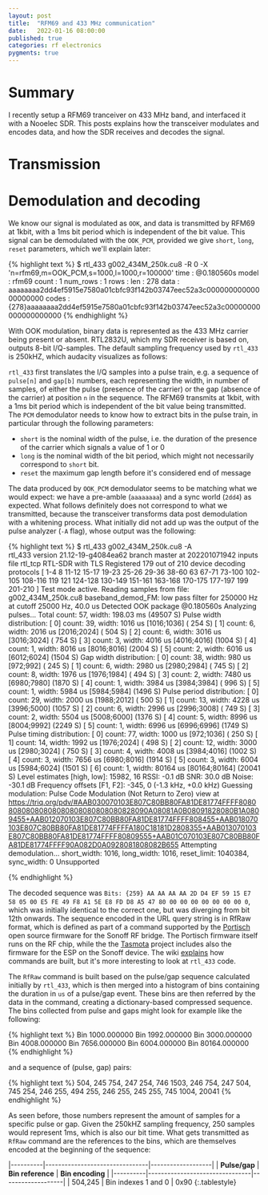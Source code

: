 ```yaml
---
layout: post
title:  "RFM69 and 433 MHz communication"
date:   2022-01-16 08:00:00
published: true
categories: rf electronics
pygments: true
---
```


Summary
=======
I recently setup a RFM69 tranceiver on 433 MHz band, and interfaced it with a Nooelec SDR.
This posts explains how the transceiver modulates and encodes data, and how the SDR receives 
and decodes the signal.


Transmission
=======


Demodulation and decoding
=======
We know our signal is modulated as `OOK`, and data is transmitted by RFM69 at 1kbit, with a 1ms bit period which is independent
of the bit value. This signal can be demodulated with the `OOK_PCM`, provided we give `short`, `long`, `reset` parameters, which
we'll explain later:

{% highlight text %}
$ rtl_433 g002_434M_250k.cu8  -R 0 -X 'n=rfm69,m=OOK_PCM,s=1000,l=1000,r=100000'
time      : @0.180560s
model     : rfm69        count     : 1             num_rows  : 1             rows      : 
len       : 278          data      : aaaaaaaa2dd4ef5915e7580a01cbfc93f142b03747eec52a3c00000000000000000000
codes     : {278}aaaaaaaa2dd4ef5915e7580a01cbfc93f142b03747eec52a3c00000000000000000000
{% endhighlight %}


With OOK modulation, binary data is represented as the 433 MHz carrier being present or absent. RTL2832U, which my
SDR receiver is based on, outputs 8-bit I/Q-samples. The default sampling frequency used by `rtl_433` is 250kHZ,
which audacity visualizes as follows:


`rtl_433` first translates the I/Q samples into a pulse train, e.g. a sequence of `pulse[n]` and `gap[b]` numbers, each
representing the width, in number of samples, of either the pulse (presence of the carrier) or the gap (absence of
the carrier) at position `n` in the sequence. The RFM69 transmits at 1kbit, with a 1ms bit period which is independent
of the bit value being transmitted. The `PCM` demodulator needs to know how to extract bits in the pulse train, in particular
through the following parameters:

* `short` is the nominal width of the pulse, i.e. the duration of the presence of the carrier which signals a value of 1 or 0
* `long` is the nominal width of the bit period, which might not necessarily correspond to `short` bit.
* `reset` the maximum gap length before it's considered end of message


The data produced by `OOK_PCM` demodulator seems to be matching what we would expect: we have a pre-amble (`aaaaaaaa`) and a sync world (`2dd4`)
as expected. What follows definitely does not correspond to what we transmitted, because the transceiver transforms data post demodulation with a 
whitening process. What initially did not add up was the output of the pulse analyzer (`-A` flag), whose output was the following:

{% highlight text %}
$ rtl_433 g002_434M_250k.cu8 -A                                                     
rtl_433 version 21.12-19-g4084ea62 branch master at 202201071942 inputs file rtl_tcp RTL-SDR with TLS
Registered 179 out of 210 device decoding protocols [ 1-4 8 11-12 15-17 19-23 25-26 29-36 38-60 63 67-71 73-100 102-105 108-116 119 121 124-128 130-149 151-161 163-168 170-175 177-197 199 201-210 ]
Test mode active. Reading samples from file: g002_434M_250k.cu8
baseband_demod_FM: low pass filter for 250000 Hz at cutoff 25000 Hz, 40.0 us
Detected OOK package	@0.180560s
Analyzing pulses...
Total count:   57,  width: 198.03 ms		(49507 S)
Pulse width distribution:
 [ 0] count:   39,  width: 1016 us [1016;1036]	( 254 S)
 [ 1] count:    6,  width: 2016 us [2016;2024]	( 504 S)
 [ 2] count:    6,  width: 3016 us [3016;3024]	( 754 S)
 [ 3] count:    3,  width: 4016 us [4016;4016]	(1004 S)
 [ 4] count:    1,  width: 8016 us [8016;8016]	(2004 S)
 [ 5] count:    2,  width: 6016 us [6012;6024]	(1504 S)
Gap width distribution:
 [ 0] count:   38,  width:  980 us [972;992]	( 245 S)
 [ 1] count:    6,  width: 2980 us [2980;2984]	( 745 S)
 [ 2] count:    8,  width: 1976 us [1976;1984]	( 494 S)
 [ 3] count:    2,  width: 7480 us [6980;7980]	(1870 S)
 [ 4] count:    1,  width: 3984 us [3984;3984]	( 996 S)
 [ 5] count:    1,  width: 5984 us [5984;5984]	(1496 S)
Pulse period distribution:
 [ 0] count:   29,  width: 2000 us [1988;2012]	( 500 S)
 [ 1] count:   13,  width: 4228 us [3996;5000]	(1057 S)
 [ 2] count:    6,  width: 2996 us [2996;3008]	( 749 S)
 [ 3] count:    2,  width: 5504 us [5008;6000]	(1376 S)
 [ 4] count:    5,  width: 8996 us [8004;9992]	(2249 S)
 [ 5] count:    1,  width: 6996 us [6996;6996]	(1749 S)
Pulse timing distribution:
 [ 0] count:   77,  width: 1000 us [972;1036]	( 250 S)
 [ 1] count:   14,  width: 1992 us [1976;2024]	( 498 S)
 [ 2] count:   12,  width: 3000 us [2980;3024]	( 750 S)
 [ 3] count:    4,  width: 4008 us [3984;4016]	(1002 S)
 [ 4] count:    3,  width: 7656 us [6980;8016]	(1914 S)
 [ 5] count:    3,  width: 6004 us [5984;6024]	(1501 S)
 [ 6] count:    1,  width: 80164 us [80164;80164]	(20041 S)
Level estimates [high, low]:  15982,     16
RSSI: -0.1 dB SNR: 30.0 dB Noise: -30.1 dB
Frequency offsets [F1, F2]:    -345,      0	(-1.3 kHz, +0.0 kHz)
Guessing modulation: Pulse Code Modulation (Not Return to Zero)
view at https://triq.org/pdv/#AAB030070103E807C80BB80FA81DE81774FFFF808080808080808080808080808080828090A08081A0B08091828080B1A0809455+AAB012070103E807C80BB80FA81DE81774FFFF808455+AAB018070103E807C80BB80FA81DE81774FFFFA180C18181D2808355+AAB013070103E807C80BB80FA81DE81774FFFF80809555+AAB01C070103E807C80BB80FA81DE81774FFFF90A082D0A0928081808082B655
Attempting demodulation... short_width: 1016, long_width: 1016, reset_limit: 1040384, sync_width: 0
Unsupported

{% endhighlight %}

The decoded sequence was `Bits: {259} AA AA AA AA 2D D4 EF 59 15 E7 58 05 00 E5 FE 49 F8 A1 5E E8 FD D8 A5 47 80 00 00 00 00 00 00 00 0`,
which was initially identical to the correct one, but was diverging from bit 12th onwards. The sequence encoded in the URL query string
is in RfRaw format, which is defined as part of a command supported by the [Portisch](https://github.com/Portisch/RF-Bridge-EFM8BB1) open source firmware
for the Sonoff RF bridge. The Portisch firmware itself runs on the RF chip, while the the [Tasmota](https://tasmota.github.io/docs/) project includes
also the firmware for the ESP on the Sonoff device. The wiki [explains](https://tasmota.github.io/docs/devices/Sonoff-RF-Bridge-433/#learning-commands-with-portisch-firmware) how commands are built,
but it's more interesting to look at `rtl_433` code.



The `RfRaw` command is built based on the pulse/gap sequence calculated initially by `rtl_433`,
which is then merged into a histogram of bins containing the duration in `us` of a pulse/gap
event. These bins are then referred by the data in the command, creating a dictionary-based
compressed sequence. The bins collected from pulse and gaps might look for example like the 
following:

{% highlight text %}
Bin 1000.000000
Bin 1992.000000
Bin 3000.000000
Bin 4008.000000
Bin 7656.000000
Bin 6004.000000
Bin 80164.000000
{% endhighlight %}

and a sequence of (pulse, gap) pairs:

{% highlight text %}
504, 245
754, 247
254, 746
1503, 246
754, 247
504, 745
254, 246
255, 494
255, 246
255, 245
255, 745
1004, 20041
{% endhighlight %}

As seen before, those numbers represent the amount of samples for a specific pulse or gap.
Given the 250kHZ sampling frequency, 250 samples would represent 1ms, which is also our bit
time. What gets transmitted as `RfRaw` command are the references to the bins, which are
themselves encoded at the beginning of the sequence:

|----------|--------------------------------|-------------------|
| **Pulse/gap** | **Bin reference** | **Bin encoding** |
|----------|--------------------------------|-------------------|
| 504,245      | Bin indexes 1 and 0    | 0x90 
{:.tablestyle}
